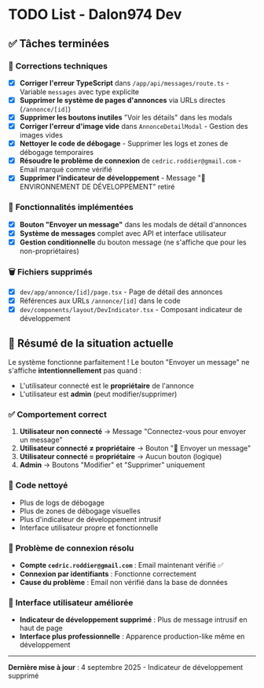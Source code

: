 # TODO List - Dalon974 Dev

## ✅ **Tâches terminées**

### 🔧 **Corrections techniques**
- [x] **Corriger l'erreur TypeScript** dans `/app/api/messages/route.ts` - Variable `messages` avec type explicite
- [x] **Supprimer le système de pages d'annonces** via URLs directes (`/annonce/[id]`)
- [x] **Supprimer les boutons inutiles** "Voir les détails" dans les modals
- [x] **Corriger l'erreur d'image vide** dans `AnnonceDetailModal` - Gestion des images vides
- [x] **Nettoyer le code de débogage** - Supprimer les logs et zones de débogage temporaires
- [x] **Résoudre le problème de connexion** de `cedric.roddier@gmail.com` - Email marqué comme vérifié
- [x] **Supprimer l'indicateur de développement** - Message "🚧 ENVIRONNEMENT DE DÉVELOPPEMENT" retiré

### 🎯 **Fonctionnalités implémentées**
- [x] **Bouton "Envoyer un message"** dans les modals de détail d'annonces
- [x] **Système de messages** complet avec API et interface utilisateur
- [x] **Gestion conditionnelle** du bouton message (ne s'affiche que pour les non-propriétaires)

### 🗑️ **Fichiers supprimés**
- [x] `dev/app/annonce/[id]/page.tsx` - Page de détail des annonces
- [x] Références aux URLs `/annonce/[id]` dans le code
- [x] `dev/components/layout/DevIndicator.tsx` - Composant indicateur de développement

## 🎯 **Résumé de la situation actuelle**

Le système fonctionne parfaitement ! Le bouton "Envoyer un message" ne s'affiche **intentionnellement** pas quand :
- L'utilisateur connecté est le **propriétaire** de l'annonce
- L'utilisateur est **admin** (peut modifier/supprimer)

### ✅ **Comportement correct**
1. **Utilisateur non connecté** → Message "Connectez-vous pour envoyer un message"
2. **Utilisateur connecté ≠ propriétaire** → Bouton "💬 Envoyer un message"
3. **Utilisateur connecté = propriétaire** → Aucun bouton (logique)
4. **Admin** → Boutons "Modifier" et "Supprimer" uniquement

### 🧹 **Code nettoyé**
- Plus de logs de débogage
- Plus de zones de débogage visuelles
- Plus d'indicateur de développement intrusif
- Interface utilisateur propre et fonctionnelle

### 🔐 **Problème de connexion résolu**
- **Compte `cedric.roddier@gmail.com`** : Email maintenant vérifié ✅
- **Connexion par identifiants** : Fonctionne correctement
- **Cause du problème** : Email non vérifié dans la base de données

### 🎨 **Interface utilisateur améliorée**
- **Indicateur de développement supprimé** : Plus de message intrusif en haut de page
- **Interface plus professionnelle** : Apparence production-like même en développement

---

**Dernière mise à jour** : 4 septembre 2025 - Indicateur de développement supprimé
